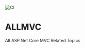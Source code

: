 ![CI](https://github.com/Nikhil404/ALLMVC/workflows/CI/badge.svg)

# ALLMVC
All ASP.Net Core MVC Related Topics
